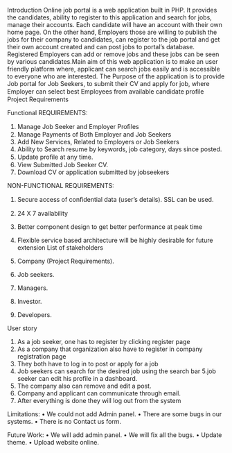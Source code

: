Introduction
Online job portal is a web application built in PHP. It provides the candidates, ability to register to this application and search for jobs, manage their accounts. Each candidate will have an account with their own home page. On the other hand, Employers those are willing to publish the jobs for their company to candidates, can register to the job portal and get their own account created and can post jobs to portal’s database. Registered Employers can add or remove jobs and these jobs can be seen by various candidates.Main aim of this web application is to make an user friendly platform where, applicant can search jobs easily and is accessible to everyone who are interested. The Purpose of the application is to provide Job portal for Job Seekers, to submit their CV and apply for job, where Employer can select best Employees from available candidate proﬁle
Project Requirements

Functional REQUIREMENTS: 

1.	Manage Job Seeker and Employer Proﬁles
2.	Manage Payments of Both Employer and Job Seekers
3.	 Add New Services, Related to Employers or Job Seekers
4.	Ability to Search resume by keywords, job category, days since posted.
5.	Update proﬁle at any time.
6.	View Submitted Job Seeker CV.
7.	Download CV or application submitted by jobseekers

NON-FUNCTIONAL REQUIREMENTS:

1.	Secure access of conﬁdential data (user’s details). SSL can be used.
2.	24 X 7 availability
3.	 Better component design to get better performance at peak time
4.	 Flexible service based architecture will be highly desirable for future extension
List of stakeholders

1.	Company (Project Requirements).
2.	Job seekers.
3.	Managers.
4.	Investor.
5.	Developers.


User story

1. As a job seeker, one has to register by clicking register page
2. As a company that organization also have to register in company registration page
3. They both have to log in to post or apply for a job
4. Job seekers can search for the desired job using the search bar
5.job seeker can edit his profile in a dashboard.
6. The company also can remove and edit a post.
7. Company and applicant can communicate through email.
8. After everything is done they will log out from the system



Limitations:
•	We could not add Admin panel.
•	There are some bugs in our systems.
•	There is no Contact us form.

Future Work:
•	We will add admin panel.
•	We will fix all the bugs.
•	Update theme.
•	Upload website online.

 



